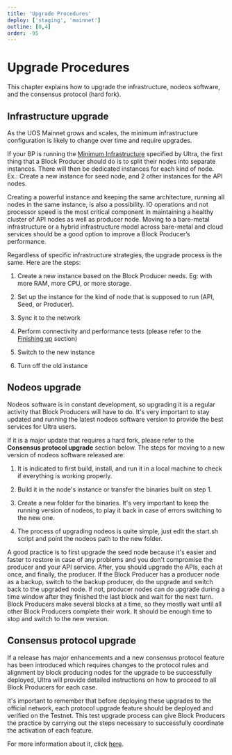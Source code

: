 ```yaml
---
title: 'Upgrade Procedures'
deploy: ['staging', 'mainnet']
outline: [0,4]
order: -95
---
```


# Upgrade Procedures

This chapter explains how to upgrade the infrastructure, nodeos software, and the consensus protocol (hard fork).

## Infrastructure upgrade

As the UOS Mainnet grows and scales, the minimum infrastructure configuration is likely to change over time and require upgrades.

If your BP is running the [Minimum Infrastructure](../infrastructure/minimum-recommended-infrastructure.md) specified by Ultra, the first thing that a Block Producer should do is to split their nodes into separate instances. There will then be dedicated instances for each kind of node. Ex.: Create a new instance for seed node, and 2 other instances for the API nodes.

Creating a powerful instance and keeping the same architecture, running all nodes in the same instance, is also a possibility. IO operations and not processor speed is the most critical component in maintaining a healthy cluster of API nodes as well as producer node. Moving to a bare-metal infrastructure or a hybrid infrastructure model across bare-metal and cloud services should be a good option to improve a Block Producer’s performance.

Regardless of specific infrastructure strategies, the upgrade process is the same. Here are the steps:

1.  Create a new instance based on the Block Producer needs. Eg: with more RAM, more CPU, or more storage.
    
2.  Set up the instance for the kind of node that is supposed to run (API, Seed, or Producer).
    
3.  Sync it to the network
    
4.  Perform connectivity and performance tests (please refer to the [Finishing up](../launch-procedures/finishing-up.md) section)
    
5.  Switch to the new instance
    
6.  Turn off the old instance
    

## Nodeos upgrade

Nodeos software is in constant development, so upgrading it is a regular activity that Block Producers will have to do. It's very important to stay updated and running the latest nodeos software version to provide the best services for Ultra users.

If it is a major update that requires a hard fork, please refer to the **Consensus protocol upgrade** section below. The steps for moving to a new version of nodeos software released are: 

1.  It is indicated to first build, install, and run it in a local machine to check if everything is working properly. 
    
2.  Build it in the node's instance or transfer the binaries built on step 1.
    
3.  Create a new folder for the binaries. It's very important to keep the running version of nodeos, to play it back in case of errors switching to the new one.
    
4.  The process of upgrading nodeos is quite simple, just edit the start.sh script and point the nodeos path to the new folder.
    

A good practice is to first upgrade the seed node because it's easier and faster to restore in case of any problems and you don't compromise the producer and your API service. After, you should upgrade the APIs, each at once, and finally, the producer. If the Block Producer has a producer node as a backup, switch to the backup producer, do the upgrade and switch back to the upgraded node. If not, producer nodes can do upgrade during a time window after they finished the last block and wait for the next turn. Block Producers make several blocks at a time, so they mostly wait until all other Block Producers complete their work. It should be enough time to stop and switch to the new version.

## Consensus protocol upgrade

If a release has major enhancements and a new consensus protocol feature has been introduced which requires changes to the protocol rules and alignment by block producing nodes for the upgrade to be successfully deployed, Ultra will provide detailed instructions on how to proceed to all Block Producers for each case. 

It's important to remember that before deploying these upgrades to the official network, each protocol upgrade feature should be deployed and verified on the Testnet. This test upgrade process can give Block Producers the practice by carrying out the steps necessary to successfully coordinate the activation of each feature.

For more information about it, click [here](https://developers.eos.io/eosio-nodeos/docs/consensus-protocol-upgrade-process).